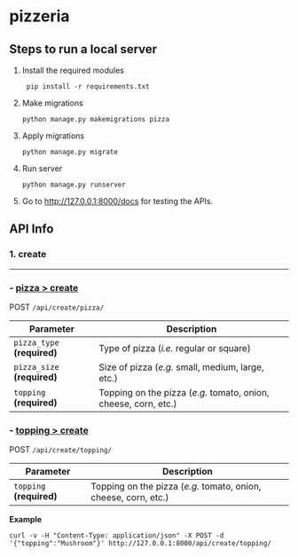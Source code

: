 # pizzeria

## Steps to run a local server

1. Install the required modules
   ```shell
    pip install -r requirements.txt
    ```
2. Make migrations
    ```shell
    python manage.py makemigrations pizza
    ```
3. Apply migrations
    ```shell
    python manage.py migrate
    ```
4. Run server
    ```shell
    python manage.py runserver
    ```
5. Go to http://127.0.0.1:8000/docs for testing the APIs.

## API Info

### 1. create

---

### - <ins>pizza > create</ins>

POST `/api/create/pizza/`

| Parameter  | Description |
| ------------- | ------------- |
| `pizza_type` **(required)** | Type of pizza (*i.e.* regular or square)  |
| `pizza_size` **(required)** | Size of pizza (*e.g.* small, medium, large, etc.)  |
| `topping` **(required)**    | Topping on the pizza (*e.g.* tomato, onion, cheese, corn, etc.)|





### - <ins>topping > create</ins>

POST `/api/create/topping/`

| Parameter  | Description |
| ------------- | ------------- |
| `topping` **(required)**    | Topping on the pizza (*e.g.* tomato, onion, cheese, corn, etc.)|

**Example**
```shell
curl -v -H "Content-Type: application/json" -X POST -d '{"topping":"Mushroom"}' http://127.0.0.1:8000/api/create/topping/
```